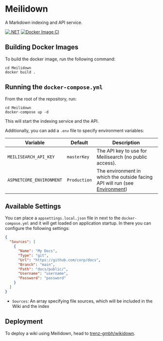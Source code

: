 # Meilidown

A Markdown indexing and API service.

[![.NET](https://github.com/trenz-gmbh/meilidown/actions/workflows/dotnet.yml/badge.svg)](https://github.com/trenz-gmbh/meilidown/actions/workflows/dotnet.yml)
[![Docker Image CI](https://github.com/trenz-gmbh/meilidown/actions/workflows/docker-image.yml/badge.svg)](https://github.com/trenz-gmbh/meilidown/actions/workflows/docker-image.yml)

## Building Docker Images

To build the docker image, run the following command:

```
cd Meilidown
docker build .
```

## Running the `docker-compose.yml`

From the root of the repository, run:

```
cd Meilidown
docker-compose up -d
```

This will start the indexing service and the API.

Additionally, you can add a `.env` file to specify environment variables:

| Variable                 | Default                 | Description                                                                  |
|--------------------------|-------------------------|------------------------------------------------------------------------------|
| `MEILISEARCH_API_KEY`    | `masterKey`             | The API key to use for Meilisearch (no public access).                       |
| `ASPNETCORE_ENVIRONMENT` | `Production`            | The environment in which the outside facing API will run (see [Environment]) |

## Available Settings

You can place a `appsettings.local.json` file in next to the `docker-compose.yml` and it will get loaded on application startup.
In there you can configure the following settings:

```json
{
  "Sources": [
    {
      "Name": "My Docs",
      "Type": "git",
      "Url": "https://github.com/corp/docs",
      "Branch": "main",
      "Path": "docs/public/",
      "Username": "username",
      "Password": "password"
    }
  ]
}
```

- `Sources`: An array specifying file sources, which will be included in the Wiki and the index

[Environment]: https://docs.microsoft.com/en-us/aspnet/core/fundamentals/host/web-host?view=aspnetcore-6.0#environment

## Deployment

To deploy a wiki using Meilidown, head to [trenz-gmbh/wikidown](https://github.com/trenz-gmbh/wikidown#deployment).
